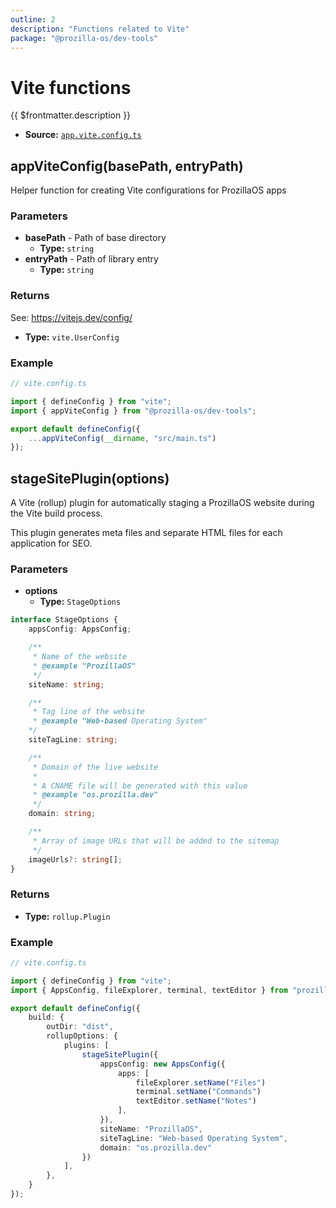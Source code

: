 ```yaml
---
outline: 2
description: "Functions related to Vite"
package: "@prozilla-os/dev-tools"
---
```


# Vite functions

{{ $frontmatter.description }}

- **Source:** [`app.vite.config.ts`](https://github.com/prozilla-os/ProzillaOS/blob/main/packages/dev-tools/src/configs/app.vite.config.ts)

## appViteConfig(basePath, entryPath)

Helper function for creating Vite configurations for ProzillaOS apps

### Parameters

- **basePath** - Path of base directory
  - **Type:** `string`
- **entryPath** - Path of library entry
  - **Type:** `string`

### Returns

See: <https://vitejs.dev/config/>

- **Type:** `vite.UserConfig`

### Example

```ts
// vite.config.ts

import { defineConfig } from "vite";
import { appViteConfig } from "@prozilla-os/dev-tools";

export default defineConfig({
	...appViteConfig(__dirname, "src/main.ts")
});
```

## stageSitePlugin(options)

A Vite (rollup) plugin for automatically staging a ProzillaOS website during the Vite build process.

This plugin generates meta files and separate HTML files for each application for SEO.

### Parameters

- **options**
  - **Type:** `StageOptions`

```ts
interface StageOptions {
	appsConfig: AppsConfig;

	/**
	 * Name of the website 
	 * @example "ProzillaOS"
	 */
	siteName: string;

	/**
	 * Tag line of the website
	 * @example "Web-based Operating System"
	*/
	siteTagLine: string;

	/**
	 * Domain of the live website
	 * 
	 * A CNAME file will be generated with this value
	 * @example "os.prozilla.dev"
	 */
	domain: string;

	/**
	 * Array of image URLs that will be added to the sitemap
	 */
	imageUrls?: string[];
}
```

### Returns

- **Type:** `rollup.Plugin`

### Example

```ts
// vite.config.ts

import { defineConfig } from "vite";
import { AppsConfig, fileExplorer, terminal, textEditor } from "prozilla-os";

export default defineConfig({
	build: {
		outDir: "dist",
		rollupOptions: {
			plugins: [
				stageSitePlugin({
					appsConfig: new AppsConfig({
						apps: [
							fileExplorer.setName("Files")
							terminal.setName("Commands")
							textEditor.setName("Notes")
						],
					}),
					siteName: "ProzillaOS",
					siteTagLine: "Web-based Operating System",
					domain: "os.prozilla.dev"
				})
			],
		},
	}
});
```
